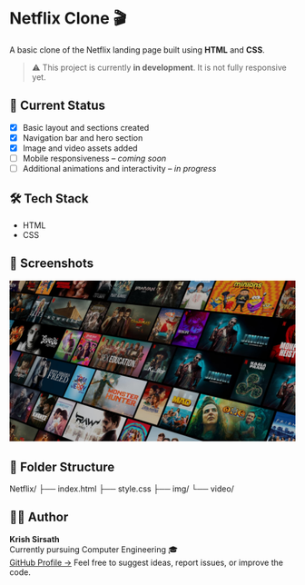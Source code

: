 # Netflix Clone 🎬

A basic clone of the Netflix landing page built using **HTML** and **CSS**.

> ⚠️ This project is currently **in development**. It is not fully responsive yet.

## 🚧 Current Status

- [x] Basic layout and sections created  
- [x] Navigation bar and hero section  
- [x] Image and video assets added  
- [ ] Mobile responsiveness – _coming soon_  
- [ ] Additional animations and interactivity – _in progress_

## 🛠️ Tech Stack

- HTML
- CSS

## 📸 Screenshots

![Netflix Clone Preview](./img/bg.jpg)  


## 📂 Folder Structure
Netflix/
├── index.html
├── style.css
├── img/
└── video/


## 🙋‍♂️ Author

**Krish Sirsath**  
Currently pursuing Computer Engineering 🎓  
[GitHub Profile →](https://github.com/krish3276)
Feel free to suggest ideas, report issues, or improve the code.
